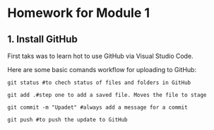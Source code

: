 # Homework for Module 1

## 1. Install GitHub
First taks was to learn hot to use GitHub via Visual Studio Code.

Here are some basic comands workflow for uploading to GitHub:
```
git status #to chech status of files and folders in GitHub
```
```
git add .#step one to add a saved file. Moves the file to stage
```
```
git commit -m "Upadet" #always add a message for a commit
```
```
git push #to push the update to GitHub
```